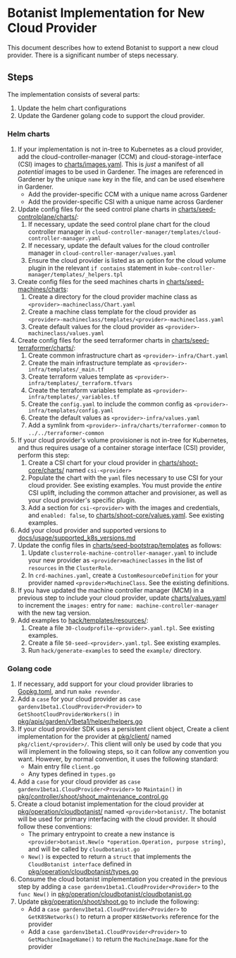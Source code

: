 # Botanist Implementation for New Cloud Provider

This document describes how to extend Botanist to support a new cloud provider. There is a significant number of steps necessary.

## Steps

The implementation consists of several parts:

1. Update the helm chart configurations
2. Update the Gardener golang code to support the cloud provider.

### Helm charts

1. If your implementation is not in-tree to Kubernetes as a cloud provider, add the cloud-controller-manager (CCM) and cloud-storage-interface (CSI) images to [charts/images.yaml](../../charts/images.yaml). This is _just_ a manifest of all _potential_ images to be used in Gardener. The images are referenced in Gardener by the unique `name` key in the file, and can be used elsewhere in Gardener.
    * Add the provider-specific CCM with a unique name across Gardener
    * Add the provider-specific CSI with a unique name across Gardener
2. Update config files for the seed control plane charts in [charts/seed-controlplane/charts/](../../charts/seed-controlplane/charts/):
    1. If necessary, update the seed control plane chart for the cloud controller manager in `cloud-controller-manager/templates/cloud-controller-manager.yaml`
    2. If necessary, update the default values for the cloud controller manager in `cloud-controller-manager/values.yaml`
    3. Ensure the cloud provider is listed as an option for the cloud volume plugin in the relevant `if contains` statement in `kube-controller-manager/templates/_helpers.tpl`
3. Create config files for the seed machines charts in [charts/seed-machines/charts](../../charts/seed-machines/charts):
    1. Create a directory for the cloud provider machine class as `<provider>-machineclass/Chart.yaml`
    2. Create a machine class template for the cloud provider as `<provider>-machineclass/templates/<provider>-machineclass.yaml`
    3. Create default values for the cloud provider as `<provider>-machineclass/values.yaml`
4. Create config files for the seed terraformer charts in [charts/seed-terraformer/charts/](../../charts/seed-terraformer/charts/):
    1. Create common infrastructure chart as `<provider>-infra/Chart.yaml`
    2. Create the main infrastructure template as `<provider>-infra/templates/_main.tf`
    3. Create terraform values template as `<provider>-infra/templates/_terraform.tfvars`
    4. Create the terraform variables template as `<provider>-infra/templates/_variables.tf`
    5. Create the `config.yaml` to include the common config as `<provider>-infra/templates/config.yaml`
    6. Create the default values as `<provider>-infra/values.yaml`
    7. Add a symlink from `<provider>-infra/charts/terraformer-common` to `../../terraformer-common`
5. If your cloud provider's volume provisioner is not in-tree for Kubernetes, and thus requires usage of a container storage interface (CSI) provider, perform this step:
    1. Create a CSI chart for your cloud provider in [charts/shoot-core/charts/](../../charts/shoot-core/charts/) named `csi-<provider>`
    2. Populate the chart with the `yaml` files necessary to use CSI for your cloud provider. See existing examples. You must provide the _entire_ CSI uplift, including the common attacher and provisioner, as well as your cloud provider's specific plugin.
    3. Add a section for `csi-<provider>` with the images and credentials, and `enabled: false`, to [charts/shoot-core/values.yaml](../../charts/shoot-core/values.yaml). See existing examples.
6. Add your cloud provider and supported versions to [docs/usage/supported_k8s_versions.md](../../docs/usage/supported_k8s_versions.md)
7. Update the config files in [charts/seed-bootstrap/templates](../../charts/seed-bootstrap/templates/) as follows:
    1. Update `clusterrole-machine-controller-manager.yaml` to include your new provider as `<provider>machineclasses` in the list of `resources` in the `ClusterRole`.
    2. In `crd-machines.yaml`, create a `CustomResourceDefinition` for your provider named `<provider>MachineClass`. See the existing definitions.
8. If you have updated the machine controller manager (MCM) in a previous step to include your cloud provider, update [charts/values.yaml](../../charts/values.yaml) to increment the `images:` entry for `name: machine-controller-manager` with the new tag version.
9. Add examples to [hack/templates/resources/](../../hack/templates/resources//):
    1. Create a file `30-cloudprofile-<provider>.yaml.tpl`. See existing examples.
    2. Create a file `50-seed-<provider>.yaml.tpl`. See existing examples.
    3. Run `hack/generate-examples` to seed the `example/` directory.

### Golang code

1. If necessary, add support for your cloud provider libraries to [Gopkg.toml](../../Gopkg.toml), and run `make revendor`. 
2. Add a `case` for your cloud provider as `case gardenv1beta1.CloudProvider<Provider>` to `GetShootCloudProviderWorkers()` in [pkg/apis/garden/v1beta1/helper/helpers.go](../../pkg/apis/garden/v1beta1/helper/helpers.go)
3. If your cloud provider SDK uses a persistent client object, Create a client implementation for the provider at [pkg/client/](../../pkg/client/) named `pkg/client/<provider>/`. This client will only be used by code that you will implement in the following steps, so it can follow any convention you want. However, by normal convention, it uses the following standard:
    * Main entry file `client.go`
    * Any types defined in `types.go`
4. Add a `case` for your cloud provider as `case gardenv1beta1.CloudProvider<Provider>` to `Maintain()` in [pkg/controller/shoot/shoot\_maintenance\_control.go](../../pkg/controller/shoot/shoot_maintenance_control.go)
5. Create a cloud botanist implementation for the cloud provider at [pkg/operation/cloudbotanist/](../../pkg/operation/cloudbotanist/) named `<provider>botanist/`. The botanist will be used for primary interfacing with the cloud provider. It should follow these conventions:
    * The primary entrypoint to create a new instance is `<provider>botanist.New(o *operation.Operation, purpose string)`, and will be called by `cloudbotanist.go`
    * `New()` is expected to return a `struct` that implements the `CloudBotanist interface` defined in [pkg/operation/cloudbotanist/types.go](../../pkg/operation/cloudbotanist/types.go)
6. Consume the cloud botanist implementation you created in the previous step by adding a `case gardenv1beta1.CloudProvider<Provider>` to the `func New()` in [pkg/operation/cloudbotanist/cloudbotanist.go](../../pkg/operation/cloudbotanist/cloudbotanist.go)
7. Update [pkg/operation/shoot/shoot.go](../../pkg/operation/shoot/shoot.go) to include the following:
    * Add a `case gardenv1beta1.CloudProvider<Provider>` to `GetK8SNetworks()` to return a proper `K8SNetworks` reference for the provider
    * Add a `case gardenv1beta1.CloudProvider<Provider>` to `GetMachineImageName()` to return the `MachineImage.Name` for the provider

